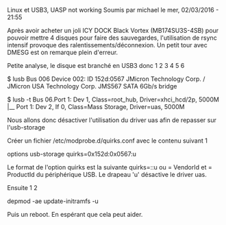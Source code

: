 Linux et USB3, UASP not working
Soumis par michael le mer, 02/03/2016 - 21:55

Après avoir acheter un joli ICY DOCK Black Vortex (MB174SU3S-4SB) pour pouvoir mettre 4 disques pour faire des sauvegardes, l'utilisation de rsync intensif provoque des ralentissements/déconnexion.
Un petit tour avec DMESG est on remarque plein d'erreur.

Petite analyse, le disque est branché en USB3 donc
1
2
3
4
5
6

$ lusb
Bus 006 Device 002: ID 152d:0567 JMicron Technology Corp. / JMicron USA Technology Corp. JMS567 SATA 6Gb/s bridge

$ lusb -t
Bus 06.Port 1: Dev 1, Class=root_hub, Driver=xhci_hcd/2p, 5000M
   |__ Port 1: Dev 2, If 0, Class=Mass Storage, Driver=uas, 5000M

Nous allons donc désactiver l'utilisation du driver uas afin de repasser sur l'usb-storage

Créer un fichier /etc/modprobe.d/quirks.conf avec le contenu suivant
1

options usb-storage quirks=0x152d:0x0567:u

Le format de l'option quirks est la suivante quirks=<VID>:<PID>:u ou <VID> = VendorId et <PID> = ProductId du périphérique USB. Le drapeau 'u' désactive le driver uas.

Ensuite
1
2

depmod -ae
update-initramfs -u

Puis un reboot. En espérant que cela peut aider.
